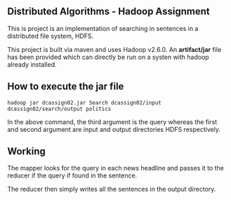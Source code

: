 ## Distributed Algorithms - Hadoop Assignment

This is project is an implementation of searching in sentences in a distributed file system, HDFS.

This project is built via maven and uses Hadoop v2.6.0. An **artifact/jar** file has been provided which can directly be run on a systen with hadoop already installed.


## How to execute the jar file

`hadoop jar dcassign02.jar Search dcassign02/input dcassign02/search/output politics`

In the above command, the third argument is the query whereas the first and second argument are input and output directories HDFS respectively. 

## Working

The mapper looks for the query in each news headline and passes it to the reducer if the query if found in the sentence. 

The reducer then simply writes all the sentences in the output directory.

 

